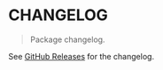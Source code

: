 # CHANGELOG

> Package changelog.

See [GitHub Releases](https://github.com/stdlib-js/math-base-special-cceilf/releases) for the changelog.